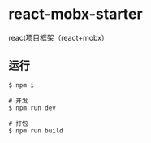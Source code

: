 # react-mobx-starter
react项目框架（react+mobx）

## 运行

    $ npm i
    
    # 开发
    $ npm run dev 
    
    # 打包
    $ npm run build